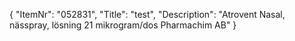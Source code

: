 {
  "ItemNr": "052831",
  "Title": "test",
  "Description": "Atrovent Nasal, nässpray, lösning 21 mikrogram/dos Pharmachim AB"
}